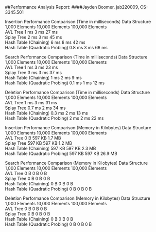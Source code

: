 ##Performance Analysis Report:
####Jayden Boomer, jab220009, CS-3345.501

Insertion Performance Comparison (Time in milliseconds)
Data Structure                     1,000 Elements     10,000 Elements     100,000 Elements     
AVL Tree                           1 ms               3 ms                27 ms                
Splay Tree                         2 ms               3 ms                45 ms                
Hash Table (Chaining)              6 ms               8 ms                42 ms                
Hash Table (Quadratic Probing)     0.8 ms             3 ms                68 ms                


Search Performance Comparison (Time in milliseconds)
Data Structure                     1,000 Elements     10,000 Elements     100,000 Elements     
AVL Tree                           1 ms               3 ms                23 ms                
Splay Tree                         3 ms               3 ms                37 ms                
Hash Table (Chaining)              1 ms               2 ms                9 ms                 
Hash Table (Quadratic Probing)     0.1 ms             1 ms                12 ms                


Deletion Performance Comparison (Time in milliseconds)
Data Structure                     1,000 Elements     10,000 Elements     100,000 Elements     
AVL Tree                           1 ms               3 ms                31 ms                
Splay Tree                         0.7 ms             2 ms                34 ms                
Hash Table (Chaining)              0.3 ms             2 ms                13 ms                
Hash Table (Quadratic Probing)     2 ms               2 ms                22 ms                



Insertion Performance Comparison (Memory in Kilobytes)
Data Structure                     1,000 Elements     10,000 Elements     100,000 Elements     
AVL Tree                           0 B                597 KB              1.7 MB               
Splay Tree                         597 KB             597 KB              1.2 MB               
Hash Table (Chaining)              597 KB             597 KB              2.3 MB               
Hash Table (Quadratic Probing)     597 KB             597 KB              26.9 MB              


Search Performance Comparison (Memory in Kilobytes)
Data Structure                     1,000 Elements     10,000 Elements     100,000 Elements     
AVL Tree                           0 B                0 B                 0 B                  
Splay Tree                         0 B                0 B                 0 B                  
Hash Table (Chaining)              0 B                0 B                 0 B                  
Hash Table (Quadratic Probing)     0 B                0 B                 0 B                  


Deletion Performance Comparison (Memory in Kilobytes)
Data Structure                     1,000 Elements     10,000 Elements     100,000 Elements     
AVL Tree                           0 B                0 B                 0 B                  
Splay Tree                         0 B                0 B                 0 B                  
Hash Table (Chaining)              0 B                0 B                 0 B                  
Hash Table (Quadratic Probing)     0 B                0 B                 0 B

